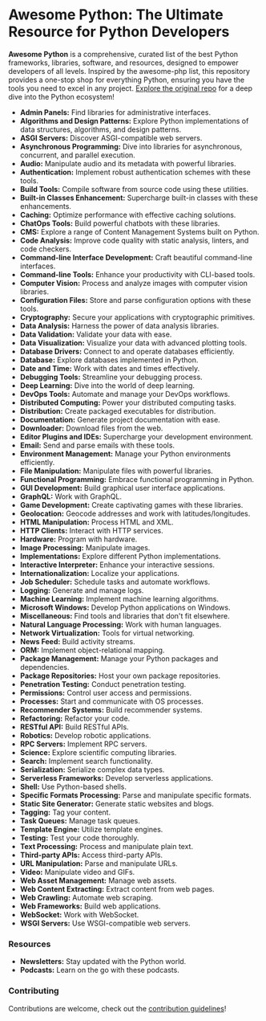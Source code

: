 # Awesome Python: The Ultimate Resource for Python Developers

**Awesome Python** is a comprehensive, curated list of the best Python frameworks, libraries, software, and resources, designed to empower developers of all levels. Inspired by the awesome-php list, this repository provides a one-stop shop for everything Python, ensuring you have the tools you need to excel in any project. [Explore the original repo](https://github.com/vinta/awesome-python) for a deep dive into the Python ecosystem!

*   **Admin Panels:** Find libraries for administrative interfaces.
*   **Algorithms and Design Patterns:** Explore Python implementations of data structures, algorithms, and design patterns.
*   **ASGI Servers:** Discover ASGI-compatible web servers.
*   **Asynchronous Programming:** Dive into libraries for asynchronous, concurrent, and parallel execution.
*   **Audio:** Manipulate audio and its metadata with powerful libraries.
*   **Authentication:** Implement robust authentication schemes with these tools.
*   **Build Tools:** Compile software from source code using these utilities.
*   **Built-in Classes Enhancement:** Supercharge built-in classes with these enhancements.
*   **Caching:** Optimize performance with effective caching solutions.
*   **ChatOps Tools:** Build powerful chatbots with these libraries.
*   **CMS:** Explore a range of Content Management Systems built on Python.
*   **Code Analysis:** Improve code quality with static analysis, linters, and code checkers.
*   **Command-line Interface Development:** Craft beautiful command-line interfaces.
*   **Command-line Tools:** Enhance your productivity with CLI-based tools.
*   **Computer Vision:** Process and analyze images with computer vision libraries.
*   **Configuration Files:** Store and parse configuration options with these tools.
*   **Cryptography:** Secure your applications with cryptographic primitives.
*   **Data Analysis:** Harness the power of data analysis libraries.
*   **Data Validation:** Validate your data with ease.
*   **Data Visualization:** Visualize your data with advanced plotting tools.
*   **Database Drivers:** Connect to and operate databases efficiently.
*   **Database:** Explore databases implemented in Python.
*   **Date and Time:** Work with dates and times effectively.
*   **Debugging Tools:** Streamline your debugging process.
*   **Deep Learning:** Dive into the world of deep learning.
*   **DevOps Tools:** Automate and manage your DevOps workflows.
*   **Distributed Computing:** Power your distributed computing tasks.
*   **Distribution:** Create packaged executables for distribution.
*   **Documentation:** Generate project documentation with ease.
*   **Downloader:** Download files from the web.
*   **Editor Plugins and IDEs:** Supercharge your development environment.
*   **Email:** Send and parse emails with these tools.
*   **Environment Management:** Manage your Python environments efficiently.
*   **File Manipulation:** Manipulate files with powerful libraries.
*   **Functional Programming:** Embrace functional programming in Python.
*   **GUI Development:** Build graphical user interface applications.
*   **GraphQL:** Work with GraphQL.
*   **Game Development:** Create captivating games with these libraries.
*   **Geolocation:** Geocode addresses and work with latitudes/longitudes.
*   **HTML Manipulation:** Process HTML and XML.
*   **HTTP Clients:** Interact with HTTP services.
*   **Hardware:** Program with hardware.
*   **Image Processing:** Manipulate images.
*   **Implementations:** Explore different Python implementations.
*   **Interactive Interpreter:** Enhance your interactive sessions.
*   **Internationalization:** Localize your applications.
*   **Job Scheduler:** Schedule tasks and automate workflows.
*   **Logging:** Generate and manage logs.
*   **Machine Learning:** Implement machine learning algorithms.
*   **Microsoft Windows:** Develop Python applications on Windows.
*   **Miscellaneous:** Find tools and libraries that don't fit elsewhere.
*   **Natural Language Processing:** Work with human languages.
*   **Network Virtualization:** Tools for virtual networking.
*   **News Feed:** Build activity streams.
*   **ORM:** Implement object-relational mapping.
*   **Package Management:** Manage your Python packages and dependencies.
*   **Package Repositories:** Host your own package repositories.
*   **Penetration Testing:** Conduct penetration testing.
*   **Permissions:** Control user access and permissions.
*   **Processes:** Start and communicate with OS processes.
*   **Recommender Systems:** Build recommender systems.
*   **Refactoring:** Refactor your code.
*   **RESTful API:** Build RESTful APIs.
*   **Robotics:** Develop robotic applications.
*   **RPC Servers:** Implement RPC servers.
*   **Science:** Explore scientific computing libraries.
*   **Search:** Implement search functionality.
*   **Serialization:** Serialize complex data types.
*   **Serverless Frameworks:** Develop serverless applications.
*   **Shell:** Use Python-based shells.
*   **Specific Formats Processing:** Parse and manipulate specific formats.
*   **Static Site Generator:** Generate static websites and blogs.
*   **Tagging:** Tag your content.
*   **Task Queues:** Manage task queues.
*   **Template Engine:** Utilize template engines.
*   **Testing:** Test your code thoroughly.
*   **Text Processing:** Process and manipulate plain text.
*   **Third-party APIs:** Access third-party APIs.
*   **URL Manipulation:** Parse and manipulate URLs.
*   **Video:** Manipulate video and GIFs.
*   **Web Asset Management:** Manage web assets.
*   **Web Content Extracting:** Extract content from web pages.
*   **Web Crawling:** Automate web scraping.
*   **Web Frameworks:** Build web applications.
*   **WebSocket:** Work with WebSocket.
*   **WSGI Servers:** Use WSGI-compatible web servers.

### Resources

*   **Newsletters:** Stay updated with the Python world.
*   **Podcasts:** Learn on the go with these podcasts.

### Contributing

Contributions are welcome, check out the [contribution guidelines](https://github.com/vinta/awesome-python/blob/master/CONTRIBUTING.md)!